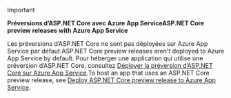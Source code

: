 > [!IMPORTANT]
> <span data-ttu-id="ab918-101">**Préversions d’ASP.NET Core avec Azure App Service**</span><span class="sxs-lookup"><span data-stu-id="ab918-101">**ASP.NET Core preview releases with Azure App Service**</span></span>
>
> <span data-ttu-id="ab918-102">Les préversions d’ASP.NET Core ne sont pas déployées sur Azure App Service par défaut.</span><span class="sxs-lookup"><span data-stu-id="ab918-102">ASP.NET Core preview releases aren't deployed to Azure App Service by default.</span></span> <span data-ttu-id="ab918-103">Pour héberger une application qui utilise une préversion d’ASP.NET Core, consultez [Déployer la préversion d’ASP.NET Core sur Azure App Service](xref:host-and-deploy/azure-apps/index#deploy-aspnet-core-preview-release-to-azure-app-service).</span><span class="sxs-lookup"><span data-stu-id="ab918-103">To host an app that uses an ASP.NET Core preview release, see [Deploy ASP.NET Core preview release to Azure App Service](xref:host-and-deploy/azure-apps/index#deploy-aspnet-core-preview-release-to-azure-app-service).</span></span>
